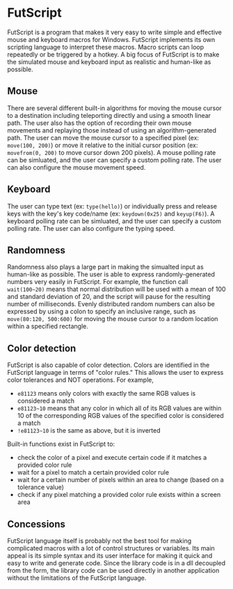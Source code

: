 # FutScript

FutScript is a program that makes it very easy to write simple and effective mouse and keyboard macros for Windows. FutScript implements its own scripting language to interpret these macros. Macro scripts can loop repeatedly or be triggered by a hotkey. A big focus of FutScript is to make the simulated mouse and keyboard input as realistic and human-like as possible. 

## Mouse

There are several different built-in algorithms for moving the mouse cursor to a destination including teleporting directly and using a smooth linear path. The user also has the option of recording their own mouse movements and replaying those instead of using an algorithm-generated path. The user can move the mouse cursor to a specified pixel (ex: `move(100, 200)`) or move it relative to the initial cursor position (ex: `movefrom(0, 200)` to move cursor down 200 pixels). A mouse polling rate can be simluated, and the user can specify a custom polling rate. The user can also configure the mouse movement speed. 

## Keyboard

The user can type text (ex: `type(hello)`) or individually press and release keys with the key's key code/name (ex: `keydown(0x25)` and `keyup(F6)`). A keyboard polling rate can be simluated, and the user can specify a custom polling rate. The user can also configure the typing speed. 

## Randomness

Randomness also plays a large part in making the simualted input as human-like as possible. The user is able to express randomly-generated numbers very easily in FutScript. For example, the function call `wait(100~20)` means that normal distribution will be used with a mean of 100 and standard deviation of 20, and the script will pause for the resulting number of milliseconds. Evenly distributed random numbers can also be expressed by using a colon to specify an inclusive range, such as `move(80:120, 500:600)` for moving the mouse cursor to a random location within a specified rectangle. 

## Color detection

FutScript is also capable of color detection. Colors are identified in the FutScript language in terms of "color rules." This allows the user to express color tolerances and NOT operations. For example, 
* `e81123` means only colors with exactly the same RGB values is considered a match
* `e81123~10` means that any color in which all of its RGB values are within 10 of the corresponding RGB values of the specified color is considered a match
* `!e81123~10` is the same as above, but it is inverted

Built-in functions exist in FutScript to:
* check the color of a pixel and execute certain code if it matches a provided color rule
* wait for a pixel to match a certain provided color rule
* wait for a certain number of pixels within an area to change (based on a tolerance value)
* check if any pixel matching a provided color rule exists within a screen area

## Concessions

FutScript language itself is probably not the best tool for making complicated macros with a lot of control structures or variables. Its main appeal is its simple syntax and its user interface for making it quick and easy to write and generate code. Since the library code is in a dll decoupled from the form, the library code can be used directly in another application without the limitations of the FutScript language. 
